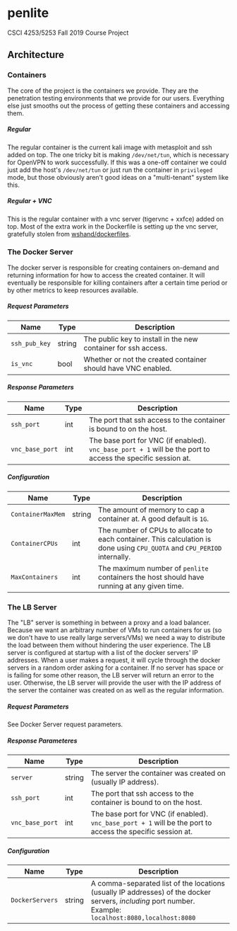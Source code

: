 # penlite
CSCI 4253/5253 Fall 2019 Course Project


## Architecture

### Containers
The core of the project is the containers we provide. They are the penetration testing environments
that we provide for our users. Everything else just smooths out the process of getting these containers
and accessing them.

##### Regular
The regular container is the current kali image with metasploit and ssh added on top. The one tricky bit is making `/dev/net/tun`, which is necessary for OpenVPN to work successfully. If this was a one-off container we could just add the host's `/dev/net/tun` or just run the container in `privileged` mode, but those obviously aren't good ideas on a "multi-tenant" system like this.

##### Regular + VNC
This is the regular container with a vnc server (tigervnc + xxfce) added on top. Most of the extra work in the Dockerfile is setting up the vnc server, gratefully stolen from [wshand/dockerfiles](https://github.com/wshand/dockerfiles).

### The Docker Server
The docker server is responsible for creating containers on-demand and returning information for how to access the created container. It will eventually be responsible for killing containers after a certain time period or by other metrics to keep resources available.

##### Request Parameters

| Name          | Type   | Description |
|---------------|--------|-------------|
| `ssh_pub_key` | string | The public key to install in the new container for ssh access. |
| `is_vnc`      | bool   | Whether or not the created container should have VNC enabled. |

##### Response  Parameters

| Name            | Type   | Description |
|-----------------|--------|-------------|
| `ssh_port`      | int    | The port that ssh access to the container is bound to on the host. |
| `vnc_base_port` | int    | The base port for VNC (if enabled). `vnc_base_port + 1` will be the port to access the specific session at. |

##### Configuration

| Name              | Type   | Description |
|-------------------|--------|-------------|
| `ContainerMaxMem` | string | The amount of memory to cap a container at. A good default is `1G`. |
| `ContainerCPUs`   | int    | The number of CPUs to allocate to each container. This calculation is done using `CPU_QUOTA` and `CPU_PERIOD` internally. |
| `MaxContainers`   | int    | The maximum number of `penlite` containers the host should have running at any given time. | 

### The LB Server
The "LB" server is something in between a proxy and a load balancer. Because we want an arbitrary number of VMs to run containers for us (so we don't have to use really large servers/VMs) we need a way to distribute the load between them without hindering the user experience. The LB server is configured at startup with a list of the docker servers' IP addresses. When a user makes a request, it will cycle through the docker servers in a random order asking for a container. If no server has space or is failing for some other reason, the LB server will return an error to the user. Otherwise, the LB server will provide the user with the IP address of the server the container was created on as well as the regular information.

##### Request Parameters

See Docker Server request parameters.

##### Response Parameteres

| Name            | Type   | Description |
|-----------------|--------|-------------|
| `server`        | string | The server the container was created on (usually IP address). |
| `ssh_port`      | int    | The port that ssh access to the container is bound to on the host. |
| `vnc_base_port` | int    | The base port for VNC (if enabled). `vnc_base_port + 1` will be the port to access the specific session at. |

##### Configuration

| Name            | Type   | Description |
|-----------------|--------|-------------|
| `DockerServers` | string | A comma-separated list of the locations (usually IP addresses) of the docker servers, *including* port number. Example: `localhost:8080,localhost:8080` |
